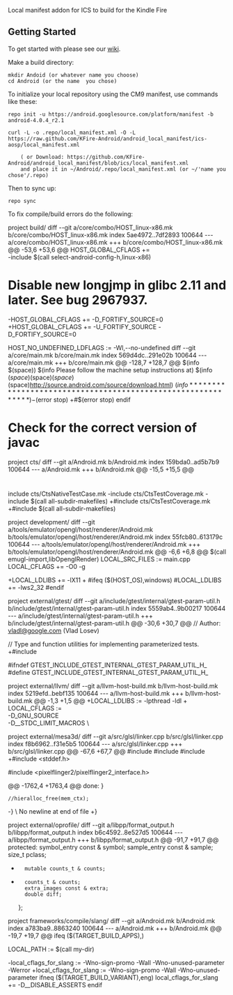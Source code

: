 Local manifest addon for ICS to build for the Kindle Fire

Getting Started
---------------

To get started with please see our [wiki](https://github.com/KFire-Android/android_local_manifest/wiki).

Make a build directory:

	mkdir Andoid (or whatever name you choose)
	cd Android (or the name  you chose)
	

To initialize your local repository using the CM9 manifest, use commands like these:

    repo init -u https://android.googlesource.com/platform/manifest -b android-4.0.4_r2.1
    
    curl -L -o .repo/local_manifest.xml -O -L https://raw.github.com/KFire-Android/android_local_manifest/ics-aosp/local_manifest.xml

    	( or Download: https://github.com/KFire-Android/android_local_manifest/blob/ics/local_manifest.xml
		and place it in ~/Android/.repo/local_manifest.xml (or ~/'name you chose'/.repo)

Then to sync up:

    repo sync

To fix compile/build errors do the following:

project build/
diff --git a/core/combo/HOST_linux-x86.mk b/core/combo/HOST_linux-x86.mk
index 5ae4972..7df2893 100644
--- a/core/combo/HOST_linux-x86.mk
+++ b/core/combo/HOST_linux-x86.mk
@@ -53,6 +53,6 @@ HOST_GLOBAL_CFLAGS += \
 	-include $(call select-android-config-h,linux-x86)
 
 # Disable new longjmp in glibc 2.11 and later. See bug 2967937.
-HOST_GLOBAL_CFLAGS += -D_FORTIFY_SOURCE=0
+HOST_GLOBAL_CFLAGS += -U_FORTIFY_SOURCE -D_FORTIFY_SOURCE=0
 
 HOST_NO_UNDEFINED_LDFLAGS := -Wl,--no-undefined
diff --git a/core/main.mk b/core/main.mk
index 569d4dc..291e02b 100644
--- a/core/main.mk
+++ b/core/main.mk
@@ -128,7 +128,7 @@ $(info $(space))
 $(info Please follow the machine setup instructions at)
 $(info $(space)$(space)$(space)$(space)http://source.android.com/source/download.html)
 $(info ************************************************************)
-$(error stop)
+#$(error stop)
 endif
 
 # Check for the correct version of javac

project cts/
diff --git a/Android.mk b/Android.mk
index 159bda0..ad5b7b9 100644
--- a/Android.mk
+++ b/Android.mk
@@ -15,5 +15,5 @@
 #
 
 include cts/CtsNativeTestCase.mk
-include cts/CtsTestCoverage.mk
-include $(call all-subdir-makefiles)
+#include cts/CtsTestCoverage.mk
+#include $(call all-subdir-makefiles)

project development/
diff --git a/tools/emulator/opengl/host/renderer/Android.mk b/tools/emulator/opengl/host/renderer/Android.mk
index 55fcb80..613179c 100644
--- a/tools/emulator/opengl/host/renderer/Android.mk
+++ b/tools/emulator/opengl/host/renderer/Android.mk
@@ -6,6 +6,8 @@ $(call emugl-import,libOpenglRender)
 LOCAL_SRC_FILES := main.cpp
 LOCAL_CFLAGS    += -O0 -g
 
+LOCAL_LDLIBS += -lX11
+
 #ifeq ($(HOST_OS),windows)
 #LOCAL_LDLIBS += -lws2_32
 #endif

project external/gtest/
diff --git a/include/gtest/internal/gtest-param-util.h b/include/gtest/internal/gtest-param-util.h
index 5559ab4..9b00217 100644
--- a/include/gtest/internal/gtest-param-util.h
+++ b/include/gtest/internal/gtest-param-util.h
@@ -30,6 +30,7 @@
 // Author: vladl@google.com (Vlad Losev)
 
 // Type and function utilities for implementing parameterized tests.
+#include <cstddef>
 
 #ifndef GTEST_INCLUDE_GTEST_INTERNAL_GTEST_PARAM_UTIL_H_
 #define GTEST_INCLUDE_GTEST_INTERNAL_GTEST_PARAM_UTIL_H_

project external/llvm/
diff --git a/llvm-host-build.mk b/llvm-host-build.mk
index 5219efd..bebf135 100644
--- a/llvm-host-build.mk
+++ b/llvm-host-build.mk
@@ -1,3 +1,5 @@
+LOCAL_LDLIBS := -lpthread -ldl
+
 LOCAL_CFLAGS :=	\
 	-D_GNU_SOURCE	\
 	-D__STDC_LIMIT_MACROS	\

project external/mesa3d/
diff --git a/src/glsl/linker.cpp b/src/glsl/linker.cpp
index f8b6962..f31e5b5 100644
--- a/src/glsl/linker.cpp
+++ b/src/glsl/linker.cpp
@@ -67,6 +67,7 @@
 #include <cstdio>
 #include <cstdarg>
 #include <climits>
+#include <stddef.h>
 
 #include <pixelflinger2/pixelflinger2_interface.h>
 
@@ -1762,4 +1763,4 @@ done:
    }
 
    //hieralloc_free(mem_ctx);
-}
\ No newline at end of file
+}

project external/oprofile/
diff --git a/libpp/format_output.h b/libpp/format_output.h
index b6c4592..8e527d5 100644
--- a/libpp/format_output.h
+++ b/libpp/format_output.h
@@ -91,7 +91,7 @@ protected:
 		symbol_entry const & symbol;
 		sample_entry const & sample;
 		size_t pclass;
-		mutable counts_t & counts;
+		counts_t & counts;
 		extra_images const & extra;
 		double diff;
 	};

project frameworks/compile/slang/
diff --git a/Android.mk b/Android.mk
index a783ba9..8863240 100644
--- a/Android.mk
+++ b/Android.mk
@@ -19,7 +19,7 @@ ifeq ($(TARGET_BUILD_APPS),)
 
 LOCAL_PATH := $(call my-dir)
 
-local_cflags_for_slang := -Wno-sign-promo -Wall -Wno-unused-parameter -Werror
+local_cflags_for_slang := -Wno-sign-promo -Wall -Wno-unused-parameter
 ifneq ($(TARGET_BUILD_VARIANT),eng)
 local_cflags_for_slang += -D__DISABLE_ASSERTS
 endif
